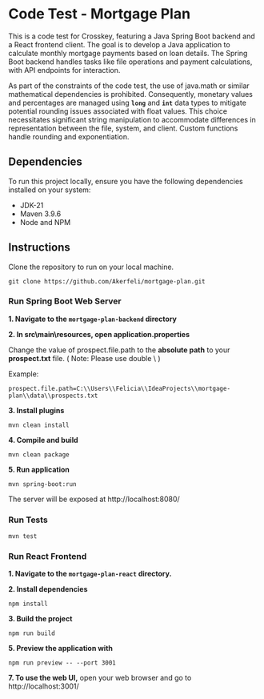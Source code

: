 # Code Test - Mortgage Plan

This is a code test for Crosskey, featuring a Java Spring Boot backend and a React frontend client. The goal is to develop a Java application to calculate monthly mortgage payments based on loan details. The Spring Boot backend handles tasks like file operations and payment calculations, with API endpoints for interaction. 

As part of the constraints of the code test, the use of java.math or similar mathematical dependencies is prohibited. Consequently, monetary values and percentages are managed using **`long`** and **`int`** data types to mitigate potential rounding issues associated with float values. This choice necessitates significant string manipulation to accommodate differences in representation between the file, system, and client. Custom functions handle rounding and exponentiation.

## Dependencies

To run this project locally, ensure you have the following dependencies installed on your system:

- JDK-21
- Maven 3.9.6
- Node and NPM

## Instructions

Clone the repository to run on your local machine.
   ```
   git clone https://github.com/Akerfeli/mortgage-plan.git
   ```


### Run Spring Boot Web Server

**1. Navigate to the `mortgage-plan-backend` directory**

**2. In src\main\resources, open application.properties**
  
  Change the value of prospect.file.path to the **absolute path** to your **prospect.txt** file.
   ( Note: Please use double \\ )
   
   Example:
   ```
   prospect.file.path=C:\\Users\\Felicia\\IdeaProjects\\mortgage-plan\\data\\prospects.txt
   ```

**3. Install plugins**
   ```
   mvn clean install
   ```

**4. Compile and build**
   ```
   mvn clean package
   ```

**5. Run application** 
   ```
   mvn spring-boot:run
   ```

The server will be exposed at http://localhost:8080/


### Run Tests
```
mvn test
```

### Run React Frontend

**1. Navigate to the `mortgage-plan-react` directory.**

**2. Install dependencies**  
   ```
   npm install
   ```

**3. Build the project**
   ```
   npm run build
   ```

**5. Preview the application with**
   ```
   npm run preview -- --port 3001
   ```

**7. To use the web UI,** open your web browser and go to http://localhost:3001/
